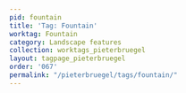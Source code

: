 ```yaml
---
pid: fountain
title: 'Tag: Fountain'
worktag: Fountain
category: Landscape features
collection: worktags_pieterbruegel
layout: tagpage_pieterbruegel
order: '067'
permalink: "/pieterbruegel/tags/fountain/"
---
```


